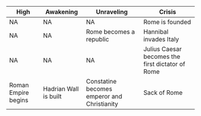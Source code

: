 |High|Awakening|Unraveling|Crisis|
|---|---|---|---|
NA | NA | NA | Rome is founded
NA | NA | Rome becomes a republic | Hannibal invades Italy
NA | NA | NA | Julius Caesar becomes the first dictator of Rome
Roman Empire begins | Hadrian Wall is built | Constatine becomes emperor and Christianity | Sack of Rome
